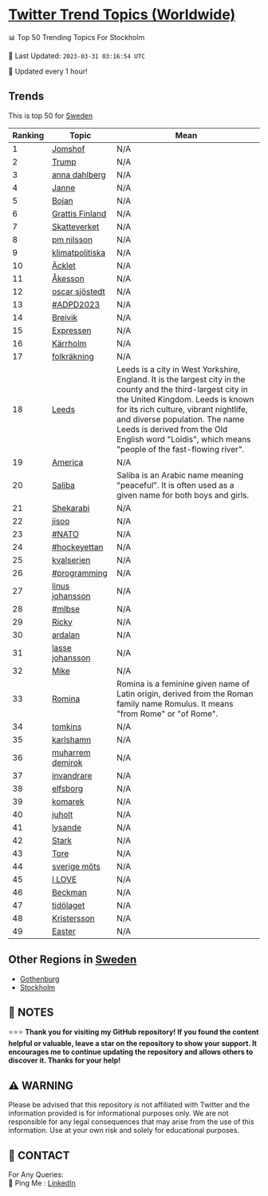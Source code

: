 [Twitter Trend Topics (Worldwide)](https://github.com/ErcinDedeoglu/Twitter-Trend-Topics)
==========


📊 Top 50 Trending Topics For Stockholm

📆 Last Updated: `2023-03-31 03:16:54 UTC`

🔧 Updated every 1 hour!


## Trends

This is top 50 for [Sweden](</Sweden>)

| Ranking | Topic | Mean |
| ------- | ------------ | ------------ |
| 1 | [Jomshof](http://twitter.com/search?q=Jomshof) | N/A |
| 2 | [Trump](http://twitter.com/search?q=Trump) | N/A |
| 3 | [anna dahlberg](http://twitter.com/search?q=anna+dahlberg) | N/A |
| 4 | [Janne](http://twitter.com/search?q=Janne) | N/A |
| 5 | [Bojan](http://twitter.com/search?q=Bojan) | N/A |
| 6 | [Grattis Finland](http://twitter.com/search?q=Grattis+Finland) | N/A |
| 7 | [Skatteverket](http://twitter.com/search?q=Skatteverket) | N/A |
| 8 | [pm nilsson](http://twitter.com/search?q=pm+nilsson) | N/A |
| 9 | [klimatpolitiska](http://twitter.com/search?q=klimatpolitiska) | N/A |
| 10 | [Äcklet](http://twitter.com/search?q=%c3%84cklet) | N/A |
| 11 | [Åkesson](http://twitter.com/search?q=%c3%85kesson) | N/A |
| 12 | [oscar sjöstedt](http://twitter.com/search?q=oscar+sj%c3%b6stedt) | N/A |
| 13 | [#ADPD2023](http://twitter.com/search?q=%23ADPD2023) | N/A |
| 14 | [Breivik](http://twitter.com/search?q=Breivik) | N/A |
| 15 | [Expressen](http://twitter.com/search?q=Expressen) | N/A |
| 16 | [Kärrholm](http://twitter.com/search?q=K%c3%a4rrholm) | N/A |
| 17 | [folkräkning](http://twitter.com/search?q=folkr%c3%a4kning) | N/A |
| 18 | [Leeds](http://twitter.com/search?q=Leeds) | Leeds is a city in West Yorkshire, England. It is the largest city in the county and the third-largest city in the United Kingdom. Leeds is known for its rich culture, vibrant nightlife, and diverse population. The name Leeds is derived from the Old English word "Loidis", which means "people of the fast-flowing river". |
| 19 | [America](http://twitter.com/search?q=America) | N/A |
| 20 | [Saliba](http://twitter.com/search?q=Saliba) | Saliba is an Arabic name meaning "peaceful". It is often used as a given name for both boys and girls. |
| 21 | [Shekarabi](http://twitter.com/search?q=Shekarabi) | N/A |
| 22 | [jisoo](http://twitter.com/search?q=jisoo) | N/A |
| 23 | [#NATO](http://twitter.com/search?q=%23NATO) | N/A |
| 24 | [#hockeyettan](http://twitter.com/search?q=%23hockeyettan) | N/A |
| 25 | [kvalserien](http://twitter.com/search?q=kvalserien) | N/A |
| 26 | [#programming](http://twitter.com/search?q=%23programming) | N/A |
| 27 | [linus johansson](http://twitter.com/search?q=linus+johansson) | N/A |
| 28 | [#mlbse](http://twitter.com/search?q=%23mlbse) | N/A |
| 29 | [Ricky](http://twitter.com/search?q=Ricky) | N/A |
| 30 | [ardalan](http://twitter.com/search?q=ardalan) | N/A |
| 31 | [lasse johansson](http://twitter.com/search?q=lasse+johansson) | N/A |
| 32 | [Mike](http://twitter.com/search?q=Mike) | N/A |
| 33 | [Romina](http://twitter.com/search?q=Romina) | Romina is a feminine given name of Latin origin, derived from the Roman family name Romulus. It means "from Rome" or "of Rome". |
| 34 | [tomkins](http://twitter.com/search?q=tomkins) | N/A |
| 35 | [karlshamn](http://twitter.com/search?q=karlshamn) | N/A |
| 36 | [muharrem demirok](http://twitter.com/search?q=muharrem+demirok) | N/A |
| 37 | [invandrare](http://twitter.com/search?q=invandrare) | N/A |
| 38 | [elfsborg](http://twitter.com/search?q=elfsborg) | N/A |
| 39 | [komarek](http://twitter.com/search?q=komarek) | N/A |
| 40 | [juholt](http://twitter.com/search?q=juholt) | N/A |
| 41 | [lysande](http://twitter.com/search?q=lysande) | N/A |
| 42 | [Stark](http://twitter.com/search?q=Stark) | N/A |
| 43 | [Tore](http://twitter.com/search?q=Tore) | N/A |
| 44 | [sverige möts](http://twitter.com/search?q=sverige+m%c3%b6ts) | N/A |
| 45 | [I LOVE](http://twitter.com/search?q=I+LOVE) | N/A |
| 46 | [Beckman](http://twitter.com/search?q=Beckman) | N/A |
| 47 | [tidölaget](http://twitter.com/search?q=tid%c3%b6laget) | N/A |
| 48 | [Kristersson](http://twitter.com/search?q=Kristersson) | N/A |
| 49 | [Easter](http://twitter.com/search?q=Easter) | N/A |



## Other Regions in [Sweden](</Sweden>)

* [Gothenburg](</Sweden/Gothenburg.md>)
* [Stockholm](</Sweden/Stockholm.md>)



## 📝 NOTES

⭐⭐⭐ **Thank you for visiting my GitHub repository! If you found the content helpful or valuable, leave a star on the repository to show your support. It encourages me to continue updating the repository and allows others to discover it. Thanks for your help!**


## ⚠️ WARNING

Please be advised that this repository is not affiliated with Twitter and the information provided is for informational purposes only. We are not responsible for any legal consequences that may arise from the use of this information. Use at your own risk and solely for educational purposes.


## 📨 CONTACT

 For Any Queries:  
            🏓 Ping Me : [LinkedIn](https://www.linkedin.com/in/ercindedeoglu/)
